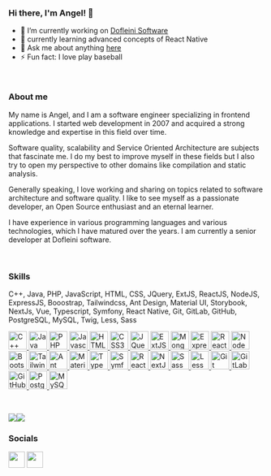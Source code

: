 ### Hi there, I'm Angel! 👋

- 🔭 I’m currently working on [Dofleini Software]([https://github.com/angelitolm/angelitolm/issues](https://www.dofleini.com/))
- 🌱 currently learning advanced concepts of React Native
- 💬 Ask me about anything [here](https://github.com/angelitolm/angelitolm/issues)
- ⚡ Fun fact: I love play baseball

<br />

### About me

My name is Angel, and I am a software engineer specializing in frontend applications. I started web development in 2007 and acquired a strong knowledge and expertise in this field over time.

Software quality, scalability and Service Oriented Architecture are subjects that fascinate me. I do my best to improve myself in these fields but I also try to open my perspective to other domains like compilation and static analysis.

Generally speaking, I love working and sharing on topics related to software architecture and software quality. I like to see myself as a passionate developer, an Open Source enthusiast and an eternal learner.

I have experience in various programming languages ​​and various technologies, which I have matured over the years. I am currently a senior developer at Dofleini software.

<br />

### Skills
C++, Java, PHP, JavaScript, HTML, CSS, JQuery, ExtJS, ReactJS, NodeJS, ExpressJS, Booostrap, Tailwindcss, Ant Design, Material UI, Storybook, NextJs, Vue, Typescript, Symfony, React Native, Git, GitLab, GitHub, PostgreSQL, MySQL, Twig, Less, Sass

<p align="left">
<a href="https://isocpp.org/" target="_blank" rel="noreferrer">
<img src="https://isocpp.org/assets/images/cpp_logo.png" width="36" height="36" alt="C++" />
</a>
<a href="https://www.java.com/es/" target="_blank" rel="noreferrer">
<img src="https://1000logos.net/wp-content/uploads/2020/09/Java-Emblem-500x313.jpg" width="36" height="36" alt="Java" />
</a>
<a href="https://www.php.net/" target="_blank" rel="noreferrer">
<img src="https://www.php.net/images/logos/php-logo.svg" width="36" height="36" alt="PHP" />
</a>
<a href="https://developer.mozilla.org/en-US/docs/Web/JavaScript" target="_blank" rel="noreferrer">
<img src="https://raw.githubusercontent.com/danielcranney/readme-generator/main/public/icons/skills/javascript-colored.svg" width="36" height="36" alt="Javascript" />
</a>
<a href="https://developer.mozilla.org/en-US/docs/Glossary/HTML5" target="_blank" rel="noreferrer">
<img src="https://raw.githubusercontent.com/danielcranney/readme-generator/main/public/icons/skills/html5-colored.svg" width="36" height="36" alt="HTML5" />
</a>
<a href="https://www.w3.org/TR/CSS/#css" target="_blank" rel="noreferrer">
<img src="https://raw.githubusercontent.com/danielcranney/readme-generator/main/public/icons/skills/css3-colored.svg" width="36" height="36" alt="CSS3" />
</a>
<a href="https://jquery.com/" target="_blank" rel="noreferrer">
<img src="https://miro.medium.com/max/285/1*QR2SBNwG75LyY5uwqWpN3A.png" width="36" height="36" alt="JQuery" />
</a>
<a href="https://www.sencha.com/products/extjs/" target="_blank" rel="noreferrer">
<img src="http://existdissolve.files.wordpress.com/2010/06/sencha-logo.png" width="36" height="36" alt="ExtJS" />
</a>
<a href="https://www.mongodb.com/" target="_blank" rel="noreferrer">
<img src="https://gagocarrilloedgar.vercel.app/Assets/mongo.png" width="36" height="36" alt="MongoDB" />
</a>
<a href="https://expressjs.com/" target="_blank" rel="noreferrer">
<img src="https://raw.githubusercontent.com/danielcranney/readme-generator/main/public/icons/skills/express-colored-dark.svg" width="36" height="36" alt="Express" />
</a>
<a href="https://reactjs.org/" target="_blank" rel="noreferrer">
<img src="https://raw.githubusercontent.com/danielcranney/readme-generator/main/public/icons/skills/react-colored.svg" width="36" height="36" alt="ReactJS" />
</a>
<a href="https://nodejs.org/en/" target="_blank" rel="noreferrer">
<img src="https://raw.githubusercontent.com/danielcranney/readme-generator/main/public/icons/skills/nodejs-colored.svg" width="36" height="36" alt="NodeJS" />
</a>
<a href="https://getbootstrap.com/" target="_blank" rel="noreferrer">
<img src="https://raw.githubusercontent.com/danielcranney/readme-generator/main/public/icons/skills/bootstrap-colored.svg" width="36" height="36" alt="Bootstrap" />
</a>
<a href="https://tailwindcss.com/" target="_blank" rel="noreferrer">
<img src="https://raw.githubusercontent.com/danielcranney/readme-generator/main/public/icons/skills/tailwindcss-colored.svg" width="36" height="36" alt="TailwindCSS" />
</a>
<a href="https://ant.design/" target="_blank" rel="noreferrer">
<img src="https://gw.alipayobjects.com/zos/rmsportal/KDpgvguMpGfqaHPjicRK.svg" width="36" height="36" alt="Ant Design" />
</a>
<a href="https://mui.com/" target="_blank" rel="noreferrer">
<img src="https://mui.com/static/logo.png" width="36" height="36" alt="Material UI" />
</a>
<a href="https://www.typescriptlang.org/" target="_blank" rel="noreferrer">
<img src="https://www.tutorialsteacher.com/Content/images/home/typescript.svg" width="36" height="36" alt="TypeScript" />
</a>
<a href="https://symfony.com/" target="_blank" rel="noreferrer">
<img src="https://connect.symfony.com/uploads/sln/9dcfe3b7-4ac7-4fd7-bdaa-d690f48b40da/d986013f-e475-480b-a61b-d22c406f2dfd.png" width="36" height="36" alt="Symfony" />
</a>
<a href="https://reactnative.dev/" target="_blank" rel="noreferrer">
<img src="https://d33wubrfki0l68.cloudfront.net/554c3b0e09cf167f0281fda839a5433f2040b349/ecfc9/img/header_logo.svg" width="36" height="36" alt="React Native" />
</a>
<a href="https://nextjs.org/docs" target="_blank" rel="noreferrer">
<img src="https://raw.githubusercontent.com/danielcranney/readme-generator/main/public/icons/skills/nextjs-colored-dark.svg" width="36" height="36" alt="NextJs" />
</a>
<a href="https://sass-lang.com/" target="_blank" rel="noreferrer">
<img src="https://raw.githubusercontent.com/danielcranney/readme-generator/main/public/icons/skills/sass-colored.svg" width="36" height="36" alt="Sass" />
</a>
<a href="https://lesscss.org/" target="_blank" rel="noreferrer">
<img src="https://upload.wikimedia.org/wikipedia/commons/thumb/8/81/LESS_Logo.svg/1200px-LESS_Logo.svg.png" width="36" height="36" alt="Less" />
</a>
<a href="https://git-scm.com/" target="_blank" rel="noreferrer">
<img src="https://git-scm.com/images/logos/downloads/Git-Icon-1788C.png" width="36" height="36" alt="Git" />
</a>
<a href="https://gitlab.com/" target="_blank" rel="noreferrer">
<img src="https://gitlab.com/uploads/-/system/project/avatar/278964/project_avatar.png" width="36" height="36" alt="GitLab" />
</a>
<a href="https://github.com/" target="_blank" rel="noreferrer">
<img src="https://github.githubassets.com/images/modules/logos_page/GitHub-Mark.png" width="36" height="36" alt="GitHub" />
</a>
<a href="https://www.postgresql.org/" target="_blank" rel="noreferrer">
<img src="https://upload.wikimedia.org/wikipedia/commons/thumb/2/29/Postgresql_elephant.svg/640px-Postgresql_elephant.svg.png" width="36" height="36" alt="PostgreSQL" />
</a>
<a href="https://www.mysql.com/" target="_blank" rel="noreferrer">
<img src="https://pbs.twimg.com/profile_images/1255113654049128448/J5Yt92WW_400x400.png" width="36" height="36" alt="MySQL" />
</a>
</p>

<br />

<a href="https://twitter.com/angelitolabm" target="_blank" rel="noreferrer"><img src="https://img.shields.io/twitter/follow/angelitolabm?logo=twitter&style=for-the-badge&color=0891b2&labelColor=1c1917" /></a><a href="https://www.github.com/angelitolabm" target="_blank" rel="noreferrer"><img src="https://img.shields.io/github/followers/angelitolabm?logo=github&style=for-the-badge&color=0891b2&labelColor=1c1917" /></a>


 ### Socials  
<p align="left"> 
<a href="https://www.linkedin.com/in/angel-labrada-mass%C3%B3-950045106/" target="_blank" rel="noreferrer"><img src="https://raw.githubusercontent.com/danielcranney/readme-generator/main/public/icons/socials/linkedin.svg" width="32" height="32" /></a> <a href="https://www.twitter.com/angelitolabm" target="_blank" rel="noreferrer"><img src="https://raw.githubusercontent.com/danielcranney/readme-generator/main/public/icons/socials/twitter.svg" width="32" height="32" /></a> 


<br />
<br />
